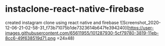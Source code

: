 # instaclone-react-native-firebase
created instagram clone using react native and firebase
![Screenshot_2020-12-06-21-02-58-31_f73b71075b1de7323614b647fe394240](https://user-images.githubusercontent.com/65611955/101287930-5cf79780-3819-11eb-8cc6-49f638519d71.png =24x48)
